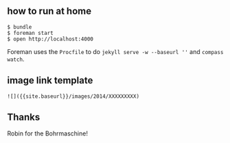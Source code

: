 ## how to run at home

    $ bundle
    $ foreman start
    $ open http://localhost:4000

Foreman uses the `Procfile` to do `jekyll serve -w --baseurl ''` and `compass watch`.


## image link template

    ![]({{site.baseurl}}/images/2014/XXXXXXXXX)

## Thanks
Robin for the Bohrmaschine!

